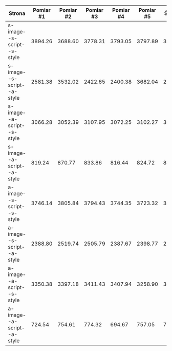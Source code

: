 |Strona|Pomiar #1|Pomiar #2|Pomiar #3|Pomiar #4|Pomiar #5|Średnia|Odch. Std.|
|-|-|-|-|-|-|-|-|
|s-image--s-script--s-style|3894.26|3688.60|3778.31|3793.05|3797.89|3790.42|65.36|
|s-image--s-script--a-style|2581.38|3532.02|2422.65|2400.38|3682.04|2923.69|563.43|
|s-image--a-script--s-style|3066.28|3052.39|3107.95|3072.25|3102.27|3080.23|21.39|
|s-image--a-script--a-style|819.24|870.77|833.86|816.44|824.72|833.01|19.80|
|a-image--s-script--s-style|3746.14|3805.84|3794.43|3744.35|3723.32|3762.81|31.72|
|a-image--s-script--a-style|2388.80|2519.74|2505.79|2387.67|2398.77|2440.15|59.58|
|a-image--a-script--s-style|3350.38|3397.18|3411.43|3407.94|3258.90|3365.17|57.46|
|a-image--a-script--a-style|724.54|754.61|774.32|694.67|757.05|741.04|28.18|
